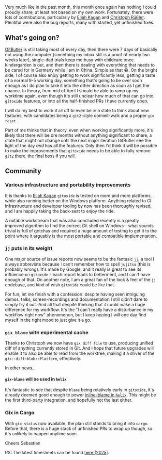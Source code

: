 Very much like in the past month, this month once again has nothing I could proudly share, at least not based on my own work.
Fortunately, there were lots of contributions, particularly by [Eliah Kagan](https://github.com/EliahKagan) and [Christoph Rüßler](https://github.com/cruessler). 
Plentiful were also the bug reports, many with started, yet unfinished fixes.

## What's going on?

[GitButler](https://gitbutler.com) is still taking most of every day, then there were 7 days of basically not using the computer (something my inbox still is a proof of nearly two weeks later), single-dad trials keep me busy with childcare once kindergarden is out, and then there is dealing with everything that needs to be cared for in Germany while I am in China. Simple as that 😁.
On the bright side, I of course also enjoy getting to work significantly less, getting a taste of a normal 9-5 working day, something that's going to be over soon enough as I do plan to take it into the other direction as soon as I get the chance. In theory, from mid of April I should be able to ramp up my worktime again, even though it's still unclear how much of that can go into `gitoxide` features, or into all the half-finished PRs I have currently open.

I will do my best to work it all off to even be in a state to think about new features, with candidates being a `git2`-style commit-walk and a proper `gix reset`.

Part of me thinks that in theory, even when working significantly more, it's likely that there will be ore months without anything significant to share, a state that might not change until the next major iteration GitButler see the light of the day *and* has all the features. Only then I'd think it will be possible to make the improvements that `gitoxide` needs to be able to fully remove `git2` there, the final boss if you will.

## Community

### Various infrastructure and portability improvements

It is thanks to [Eliah Kagan](https://github.com/EliahKagan) `gitoxide` is tested on more and more platforms, while also running better on the Windows platform. Anything related to CI infrastructure and developer tooling by now has been thoroughly revised, and I am happily taking the back-seat to enjoy the ride.

A notable workstream that was also concluded recently is a greatly improved algorithm to find the correct Git shell on Windows - what sounds trivial is full of gotchas and required a huge amount of testing to get it to the point where it arguably is the most portable and compatible implementation.

### `jj` puts in its weight

One major source of issue reports now seems to be the fantasic [`jj`](https://github.com/jj-vcs/jj), a tool I always abbreviate because I can't remember how to spell `jujitsu` (this is probably wrong).
It's made by Google, and it really is great to see its influence on `gitoxide` - each report leads to betterment, and I can't have enough of that.
On another note, I am a great fan of the look & feel of the `jj` codebase, and kind of wish `gitoxide` could be like that.

For fun, let me finish with a confession: despite having seen intriguing demos, talks, screen-recordings and documentation I still didn't dare to simply try it out. And all that despite thinking that it could make a huge difference for my workflow. It's the "I can't really have a disturbance in my workflow right now" phenomenon, but I keep hoping I will one day find myself in the right mood to just give it a go.

### `gix blame` with experimental cache

Thanks to Christoph we now have `gix diff file` to use, producing unified diff of anything currently stored in Git. And I hope that future upgrades will enable it to also be able to read from the worktree, making it a driver of the `gix::diff:blob::Platform`, effectively.

In other news…

#### `gix-blame` will be used in `helix`

It's fantastic to see that despite `blame` being relatively early in `gitoxide`, it's already deemed good enough to power [inline-blame in `helix`](https://github.com/helix-editor/helix/pull/13133).
This might be the first third-party integration, and hopefully not the last either.

### Gix in Cargo

With `gix status` now available, the plan still stands to bring it into `cargo`. Before that, there is a huge stack of unfinished PRs to wrap up though, so it's unlikely to happen anytime soon.

Cheers
Sebastian

PS: The latest timesheets can be found [here (2025)](https://github.com/Byron/byron/blob/main/timesheets/2025.csv). 